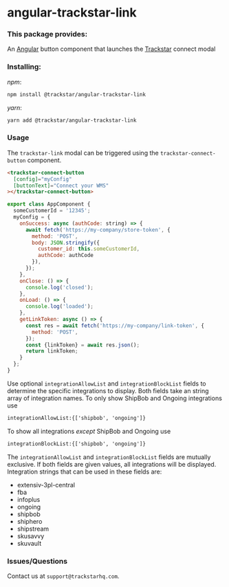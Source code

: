 # angular-trackstar-link

### This package provides:

An [Angular](https://angular.io/) button component that launches the [Trackstar](https://www.trackstarhq.com/) connect modal

### Installing:

_npm_:

```bash
npm install @trackstar/angular-trackstar-link
```

_yarn_:

```bash
yarn add @trackstar/angular-trackstar-link
```

### Usage

The `trackstar-link` modal can be triggered using the `trackstar-connect-button` component.

```html
<trackstar-connect-button
  [config]="myConfig"
  [buttonText]="Connect your WMS"
></trackstar-connect-button>
```

```jsx
export class AppComponent {
  someCustomerId = '12345';
  myConfig = {
    onSuccess: async (authCode: string) => {
      await fetch('https://my-company/store-token', {
        method: 'POST',
        body: JSON.stringify({
          customer_id: this.someCustomerId,
          authCode: authCode
        }),
      });
    },
    onClose: () => {
      console.log('closed');
    },
    onLoad: () => {
      console.log('loaded');
    },
    getLinkToken: async () => {
      const res = await fetch('https://my-company/link-token', {
        method: 'POST',
      });
      const {linkToken} = await res.json();
      return linkToken;
    }
  };
}
```

Use optional `integrationAllowList` and `integrationBlockList` fields to determine the specific integrations to display. Both fields take an string array of integration names.
To only show ShipBob and Ongoing integrations use
```html
integrationAllowList:{['shipbob', 'ongoing']}
```
To show all integrations *except* ShipBob and Ongoing use
```html
integrationBlockList:{['shipbob', 'ongoing']}
```
The `integrationAllowList` and `integrationBlockList` fields are mutually exclusive. If both fields are given values, all integrations will be displayed.
Integration strings that can be used in these fields are:
- extensiv-3pl-central
- fba
- infoplus
- ongoing
- shipbob
- shiphero
- shipstream
- skusavvy
- skuvault

### Issues/Questions
Contact us at `support@trackstarhq.com`.